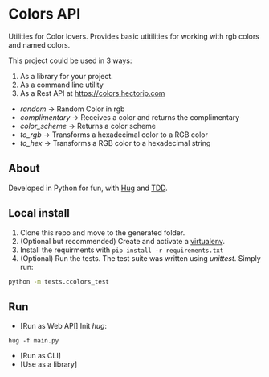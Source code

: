 # Colors API


Utilities for Color lovers. Provides basic utitilities for working with rgb
colors and named colors.

This project could be used in 3 ways:

1. As a library for your project.
2. As a command line utility
3. As a Rest API at https://colors.hectorip.com


- *random* -> Random Color in rgb
- *complimentary* -> Receives a color and returns the complimentary
- *color_scheme* -> Returns a color scheme
- *to_rgb* -> Transforms a hexadecimal color to a RGB color
- *to_hex* -> Transforms a RGB color to a hexadecimal string

## About

Developed in Python for fun, with [Hug](http://www.hug.rest) and [TDD](https://hackernoon.com/what-is-so-wrong-with-tdd-aa60112aadd0).

## Local install

1. Clone this repo and move to the generated folder.
2. (Optional but recommended) Create and activate a [virtualenv](https://docs.python-guide.org/dev/virtualenvs/).
3. Install the requirments  with `pip install -r requirements.txt`
4. (Optional) Run the tests. The test suite was written using *unittest*. Simply run:
```bash
python -m tests.ccolors_test
```

## Run
- [Run as Web API] Init *hug*:
```
hug -f main.py
```
- [Run as CLI]
- [Use as a library]